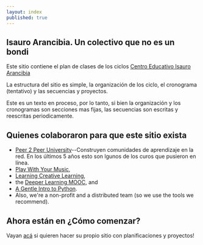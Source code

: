 ```yaml
---
layout: index
published: true
---
```


## Isauro Arancibia. Un colectivo que no  es un bondi

Este sitio contiene el plan de clases de los ciclos [Centro Educativo Isauro Arancibia](http://isauroarancibia.edu.ar)

La estructura del sitio es simple, la organización de los ciclo, el cronograma (tentativo) y las secuencias y proyectos.

Este es un texto en proceso, por lo tanto, si bien la organización y los cronogramas son secciones mas fijas, las secuencias son escritas y reescritas periodicamente.
		
## Quienes colaboraron para que este sitio exista

* [Peer 2 Peer University](http://p2pu.org)--Construyen comunidades de aprendizaje en la red. En los últimos 5 años esto son lgunos de los curos que pusieron en línea. 
* [Play With Your Music](http://www.playwithyourmusic.org/),
* [Learning Creative Learning](http://learn.media.mit.edu/lcl/), 
* the [Deeper Learning MOOC](http://dlmooc.deeper-learning.org/), and
* [A Gentle Intro to Python](http://mechanicalmooc.org/). 
* Also, we're a non-profit and a distributed team (so we use the tools we recommend).

			
## Ahora están en ¿Cómo comenzar?
Vayan [acá]({{site.baseurl}}/modules/start/about-this-course/) si quieren hacer su propio sitio con planificaciones y proyectos!
